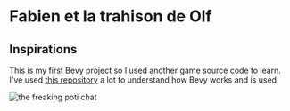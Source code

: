 # Fabien et la trahison de Olf

## Inspirations

This is my first Bevy project so I used another game source code to learn.
I've used [this repository](https://github.com/TheRealTeamFReSh/MurderUserDungeon)
a lot to understand how Bevy works and is used.

![the freaking poti chat](https://user-images.githubusercontent.com/73140258/176795348-5eb8f7ed-87c4-49d2-82d4-6895bbddedf6.gif "poti chat")
